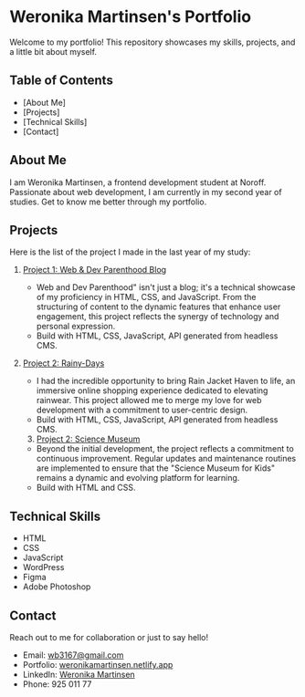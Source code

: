 # Weronika Martinsen's Portfolio

Welcome to my portfolio! This repository showcases my skills, projects, and a little bit about myself.

## Table of Contents

- [About Me]
- [Projects]
- [Technical Skills]
- [Contact]

## About Me

I am Weronika Martinsen, a frontend development student at Noroff. Passionate about web development, I am currently in my second year of studies. Get to know me better through my portfolio.

## Projects

Here is the list of the project I made in the last year of my study:

1. [Project 1: Web & Dev Parenthood Blog](https://celebrated-chebakia-e82c27.netlify.app/)

   - Web and Dev Parenthood" isn't just a blog; it's a technical showcase of my proficiency in HTML, CSS, and JavaScript. From the structuring of content to the dynamic features that enhance user engagement, this project reflects the synergy of technology and personal expression.
   - Build with HTML, CSS, JavaScript, API generated from headless CMS.

2. [Project 2: Rainy-Days](https://classy-rabanadas-8c360c.netlify.app/)

   - I had the incredible opportunity to bring Rain Jacket Haven to life, an immersive online shopping experience dedicated to elevating rainwear. This project allowed me to merge my love for web development with a commitment to user-centric design.
   - Build with HTML, CSS, JavaScript, API generated from headless CMS.

   3. [Project 2: Science Museum](https://symphonious-marigold-52e292.netlify.app/)

   - Beyond the initial development, the project reflects a commitment to continuous improvement. Regular updates and maintenance routines are implemented to ensure that the "Science Museum for Kids" remains a dynamic and evolving platform for learning.
   - Build with HTML and CSS.

## Technical Skills

- HTML
- CSS
- JavaScript
- WordPress
- Figma
- Adobe Photoshop

## Contact

Reach out to me for collaboration or just to say hello!

- Email: wb3167@gmail.com
- Portfolio: [weronikamartinsen.netlify.app](https://weronikamartinsen.netlify.app/)
- LinkedIn: [Weronika Martinsen](https://www.linkedin.com/in/weronika-martinsen-a655a1246/)
- Phone: 925 011 77
